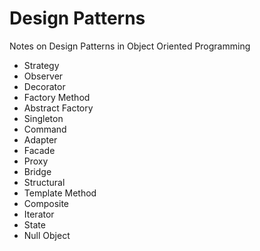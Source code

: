 # Design Patterns

Notes on Design Patterns in Object Oriented Programming 

* Strategy 
* Observer
* Decorator
* Factory Method
* Abstract Factory
* Singleton
* Command
* Adapter
* Facade
* Proxy
* Bridge
* Structural 
* Template Method
* Composite 
* Iterator
* State
* Null Object
